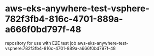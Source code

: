 # aws-eks-anywhere-test-vsphere-782f3fb4-816c-4701-889a-a666f0bd797f-48
repository for use with E2E test job aws-eks-anywhere-test-vsphere:782f3fb4-816c-4701-889a-a666f0bd797f-48
